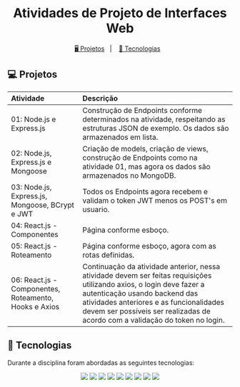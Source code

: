 <h1 align="center">
  Atividades de Projeto de Interfaces Web
</h1>

<p align="center">
  <a href="#-projetos">🖥️ Projetos</a>&nbsp;&nbsp;&nbsp;|&nbsp;&nbsp;&nbsp;
  <a href="#-tecnologias">🚀 Tecnologias</a>&nbsp;&nbsp;&nbsp;
</p>


## 💻 Projetos

| Atividade | Descrição                                   |
| :---------- | :------------------------------------------ |
| 01: Node.js e Express.js | Construção de Endpoints conforme determinados na atividade, respeitando as estruturas JSON de exemplo. Os dados são armazenados em lista. |
| 02: Node.js, Express.js e Mongoose | Criação de models, criação de views, construção de Endpoints como na atividade 01, mas agora os dados são armazenados no MongoDB.  |
| 03: Node.js, Express.js, Mongoose, BCrypt e JWT | Todos os Endpoints agora recebem e validam o token JWT menos os POST's em usuario.   |
| 04: React.js - Componentes | Página conforme esboço. |
| 05: React.js - Roteamento | Página conforme esboço, agora com as rotas definidas. |
| 06:  React.js - Componentes, Roteamento, Hooks e Axios | Continuação da atividade anterior, nessa atividade devem ser feitas requisições utilizando axios, o login deve fazer a autenticação usando backend das atividades anteriores e as funcionalidades devem ser possíveis ser realizadas de acordo com a validação do token no login. |


## 🚀 Tecnologias

Durante a disciplina foram abordadas as seguintes tecnologias:

<p align="center">
    <img src="https://img.shields.io/badge/JavaScript-323330?style=for-the-badge&logo=javascript&logoColor=F7DF1E">
    <img src="https://img.shields.io/badge/node.js-6DA55F?style=for-the-badge&logo=node.js&logoColor=white">
    <img src="https://img.shields.io/badge/express.js-%23404d59.svg?style=for-the-badge&logo=express&logoColor=%2361DAFB">
    <img src="https://img.shields.io/badge/MongoDB-4EA94B?style=for-the-badge&logo=mongodb&logoColor=white">
    <img src="https://img.shields.io/badge/JWT-black?style=for-the-badge&logo=JSON%20web%20tokens">
    <img src="https://img.shields.io/badge/Insomnia-black?style=for-the-badge&logo=insomnia&logoColor=5849BE">
    <img src="https://img.shields.io/badge/React-20232A?style=for-the-badge&logo=react&logoColor=61DAFB">
    <img src="https://img.shields.io/badge/React_Router-CA4245?style=for-the-badge&logo=react-router&logoColor=white">
    <img src="https://img.shields.io/badge/React%20Hook%20Form-%23EC5990.svg?style=for-the-badge&logo=reacthookform&logoColor=white">
</p>
